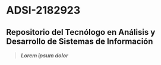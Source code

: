 # ADSI-2182923
## Repositorio del Tecnólogo en Análisis y Desarrollo de Sistemas de Información

> ***Lorem ipsum dolor***